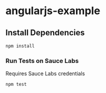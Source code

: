 angularjs-example
========

## Install Dependencies
```
npm install
```

### Run Tests on Sauce Labs

Requires Sauce Labs credentials

```
npm test
```
